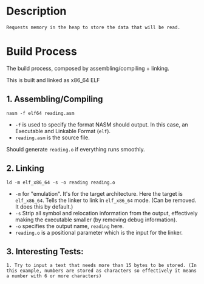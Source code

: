# Description
    Requests memory in the heap to store the data that will be read.

# Build Process

The build process, composed by assembling/compiling + linking.

This is built and linked as x86_64 ELF

## 1. Assembling/Compiling

`nasm -f elf64 reading.asm`

- `-f` is used to specify the format NASM should output. In this case, an Executable and Linkable Format (`elf`).
- `reading.asm` is the source file.

Should generate `reading.o` if everything runs smoothly.


## 2. Linking

`ld -m elf_x86_64 -s -o reading reading.o`

- `-m` for "emulation". It's for the target architecture. Here the target is `elf_x86_64`. Tells the linker to link in `elf_x86_64` mode. (Can be removed. It does this by default.)
- `-s` Strip all symbol and relocation information from the output, effectively making the executable smaller (by removing debug information).
- `-o` specifies the output name, `reading` here.
- `reading.o` is a positional parameter which is the input for the linker.

## 3. Interesting Tests:

    1. Try to input a text that needs more than 15 bytes to be stored. (In this example, numbers are stored as characters so effectively it means a number with 6 or more characters)
